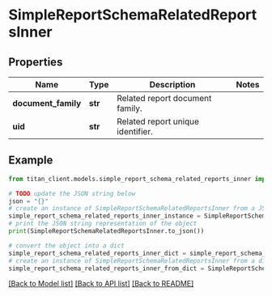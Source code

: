 # SimpleReportSchemaRelatedReportsInner


## Properties

Name | Type | Description | Notes
------------ | ------------- | ------------- | -------------
**document_family** | **str** | Related report document family. | 
**uid** | **str** | Related report unique identifier. | 

## Example

```python
from titan_client.models.simple_report_schema_related_reports_inner import SimpleReportSchemaRelatedReportsInner

# TODO update the JSON string below
json = "{}"
# create an instance of SimpleReportSchemaRelatedReportsInner from a JSON string
simple_report_schema_related_reports_inner_instance = SimpleReportSchemaRelatedReportsInner.from_json(json)
# print the JSON string representation of the object
print(SimpleReportSchemaRelatedReportsInner.to_json())

# convert the object into a dict
simple_report_schema_related_reports_inner_dict = simple_report_schema_related_reports_inner_instance.to_dict()
# create an instance of SimpleReportSchemaRelatedReportsInner from a dict
simple_report_schema_related_reports_inner_from_dict = SimpleReportSchemaRelatedReportsInner.from_dict(simple_report_schema_related_reports_inner_dict)
```
[[Back to Model list]](../README.md#documentation-for-models) [[Back to API list]](../README.md#documentation-for-api-endpoints) [[Back to README]](../README.md)


